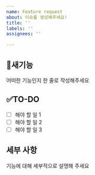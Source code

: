 ```yaml
---
name: Feature request
about: 이슈를 생성해주세요!
title: ''
labels: ''
assignees: ''

---
```


## 📝새기능
어떠한 기능인지 한 줄로 작성해주세요

## :white_check_mark:TO-DO
- [ ] 해야 할 일 1
- [ ] 해야 할 일 2
- [ ] 해야 할 일 3

## 세부 사항
기능에 대해 세부적으로 설명해 주세요
